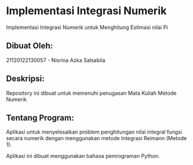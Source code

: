 # Implementasi Integrasi Numerik
Implementasi Integrasi Numerik untuk Menghitung Estimasi nilai Pi

## Dibuat Oleh:
21120122130057 - Nisrina Azka Salsabila

## Deskripsi:
Repository ini dibuat untuk memenuhi penugasan Mata Kuliah Metode Numerik

## Tentang Program:
Aplikasi untuk menyelesaikan problem  penghitungan nilai integral fungsi secara numerik dengan menggunakan metode Integrasi Reimann (Metode 1).

Aplikasi ini dibuat menggunakan bahasa pemrograman Python.
